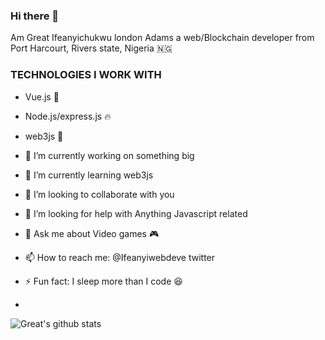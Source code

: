 ### Hi there 👋

<!--
**Ifeanyichukwuwebdeve/ifeanyichukwuwebdeve** is a ✨ _special_ ✨ repository because its `README.md` (this file) appears on your GitHub profile.

Here are some ideas to get you started:

- 🔭 I’m currently working on ...
- 🌱 I’m currently learning ...
- 👯 I’m looking to collaborate on ...
- 🤔 I’m looking for help with ...
- 💬 Ask me about ...
- 📫 How to reach me: ...
- 😄 Pronouns: ...
- ⚡ Fun fact: ...
-->

Am Great Ifeanyichukwu london Adams 
a web/Blockchain developer from Port Harcourt, Rivers state, Nigeria 🇳🇬 

### TECHNOLOGIES I WORK WITH
- Vue.js 🚀
- Node.js/express.js 🔥
- web3js 🥇



- 🔭 I’m currently working on something big
- 🌱 I’m currently learning web3js
- 👯 I’m looking to collaborate with you
- 🤔 I’m looking for help with Anything Javascript related
- 💬 Ask me about Video games 🎮
- 📫 How to reach me: @Ifeanyiwebdeve twitter
- ⚡ Fun fact: I sleep more than I code 😆
- 
![Great's github stats](https://github-readme-stats.vercel.app/api?username=Ifeanyichukwuwebdeve&show_icons=true&theme=radical)
